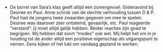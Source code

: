 - De borrel van Sara’s klas geeft altijd een zomergevoel. Gisteravond bij Desiree en Paul. Anne schrok van de slechte verhouding tussen D & P. Paul had de jongens twee zwaarden gegeven om mee te spelen. Desiree was daarover zeer ontstemd, gevaarlijk, etc. Paul reageerde “verstard”: jij moet altijd gelijk hebben. Beider reacties zijn goed te begrijpen. Wij hebben dat soort “modes” ook wel. Mij helpt het om in je houding tot de ander altijd een positieve eigenschap als uitgangspunt te nemen. Eens kijken of het lukt om vandaag gepland te werken.
